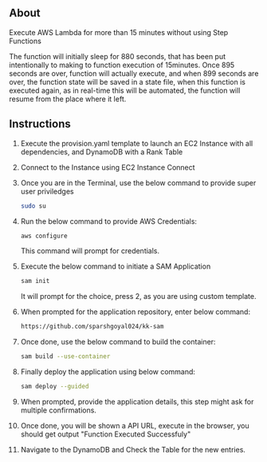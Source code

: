 ## About

Execute AWS Lambda for more than 15 minutes without using Step Functions

The function will initially sleep for 880 seconds, that has been put intentionally to making to function execution of 15minutes. Once 895 seconds are over, function will actually execute, and when 899 seconds are over, the function state will be saved in a state file, when this function is executed again, as in real-time this will be automated, the function will resume from the place where it left.

## Instructions

1.  Execute the provision.yaml template to launch an EC2 Instance with all dependencies, and DynamoDB with a Rank Table

2.  Connect to the Instance using EC2 Instance Connect

3.  Once you are in the Terminal, use the below command to provide super user priviledges

    ```sh
    sudo su
    ```

4.  Run the below command to provide AWS Credentials:

    ```sh
    aws configure
    ```

    This command will prompt for credentials.

5.  Execute the below command to initiate a SAM Application

    ```sh
    sam init
    ```
    
    It will prompt for the choice, press 2, as you are using custom template.

5.  When prompted for the application repository, enter below command:

    ```sh
    https://github.com/sparshgoyal024/kk-sam
    ```

18. Once done, use the below command to build the container:

    ```sh
    sam build --use-container
    ```

18. Finally deploy the application using below command:

    ```sh
    sam deploy --guided
    ```

19. When prompted, provide the application details, this step might ask for multiple confirmations.

20. Once done, you will be shown a API URL, execute in the browser, you should get output "Function Executed Successfuly"

21. Navigate to the DynamoDB and Check the Table for the new entries.

